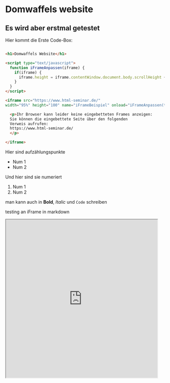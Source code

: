 # Domwaffels website
## Es wird aber erstmal getestet

Hier kommt die Erste Code-Box:

```markdown

<h1>Domwaffels Website</h1>

<script type="text/javascript">
  function iFrameAnpassen(iframe) {
    if(iframe) {
      iframe.height = iframe.contentWindow.document.body.scrollHeight + 'px';
    }
  }
</script>

<iframe src="https://www.html-seminar.de/"
width="95%" height="100" name="iFrameBeispiel" onload="iFrameAnpassen(this)" >

  <p>Ihr Browser kann leider keine eingebetteten Frames anzeigen:
  Sie können die eingebettete Seite über den folgenden
  Verweis aufrufen:
  https://www.html-seminar.de/
  </p>

</iframe>
```

Hier sind aufzählungspunkte
- Num 1
- Num 2

Und hier sind sie numeriert
1. Num 1
2. Num 2

man kann auch in **Bold**, _Italic_ und `Code` schreiben

testing an iFrame in markdown

<iframe src="https://www.html-seminar.de/"
width="95%" height="500" name="iFrameBeispiel" onload="iFrameAnpassen(this)" >

  <p>Ihr Browser kann leider keine eingebetteten Frames anzeigen:
  Sie können die eingebettete Seite über den folgenden
  Verweis aufrufen:
  https://www.html-seminar.de/
  </p>

</iframe>
